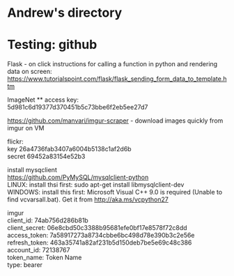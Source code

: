 # Andrew's directory
# Testing: github

Flask - on click instructions for calling a function in python and rendering data on screen:  
https://www.tutorialspoint.com/flask/flask_sending_form_data_to_template.htm


ImageNet
 ** access key:  
 5d981c6d19377d370451b5c73bbe6f2eb5ee27d7
 
 https://github.com/manvari/imgur-scraper - download images quickly from imgur on VM
 
 
flickr:   
key 26a4736fab3407a6004b5138c1af2d6b  
secret 69452a83154e52b3

install mysqclient  
https://github.com/PyMySQL/mysqlclient-python  
LINUX: install thsi first: sudo apt-get install libmysqlclient-dev  
WINDOWS: install this first: Microsoft Visual C++ 9.0 is required (Unable to find vcvarsall.bat). Get it from http://aka.ms/vcpython27  

imgur  
client_id: 74ab756d286b81b  
client_secret: 06e8cbd50c3388b95681efe0bf17e8578f72c8dd  
access_token: 7a58917273a8734cbbe6bc498d78e390b3c2e56e  
refresh_token: 463a35741a82af231b5d150deb7be5e69c48c386  
account_id: 72138767    
token_name: Token Name  
type: bearer  
